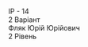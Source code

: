 IP - 14                                                                                                             
2 Варіант                                                                                                            
Фляк Юрій Юрійович                                                                                                            
2 Рівень
